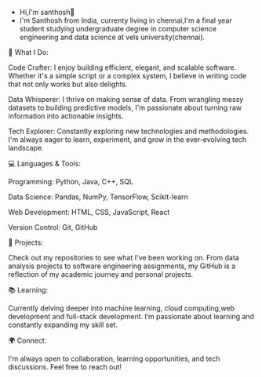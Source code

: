 -  Hi,I'm santhosh👋
-  I'm Santhosh from India, currenty living in chennai,I'm a final year student studying undergraduate degree in computer science engineering and data science at vels university(chennai).

🌟 What I Do:

Code Crafter: I enjoy building efficient, elegant, and scalable software. Whether it's a simple script or a complex system, I believe in writing code that not only works but also delights.

Data Whisperer: I thrive on making sense of data. From wrangling messy datasets to building predictive models, I'm passionate about turning raw information into actionable insights.

Tech Explorer: Constantly exploring new technologies and methodologies. I'm always eager to learn, experiment, and grow in the ever-evolving tech landscape.

💻 Languages & Tools:

Programming: Python, Java, C++, SQL

Data Science: Pandas, NumPy, TensorFlow, Scikit-learn

Web Development: HTML, CSS, JavaScript, React

Version Control: Git, GitHub


🚀 Projects:

Check out my repositories to see what I've been working on. From data analysis projects to software engineering assignments, my GitHub is a reflection of my academic journey and personal projects.

📚 Learning:

Currently delving deeper into machine learning, cloud computing,web development and full-stack development. I’m passionate about learning and constantly expanding my skill set.

🌍 Connect:

I'm always open to collaboration, learning opportunities, and tech discussions. Feel free to reach out!



